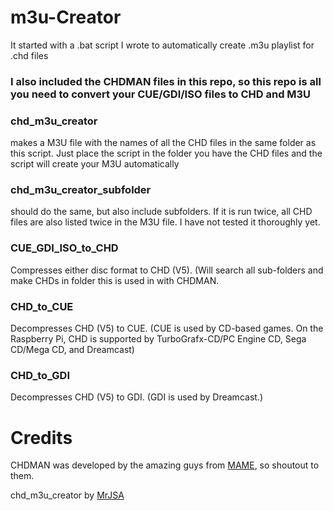# m3u-Creator
It started with a .bat script I wrote to automatically create .m3u playlist for .chd files

### I also included the CHDMAN files in this repo, so this repo is all you need to convert your CUE/GDI/ISO files to CHD and M3U

### chd_m3u_creator
makes a M3U file with the names of all the CHD files in the same folder as this script.
Just place the script in the folder you have the CHD files and the script will create your M3U automatically

### chd_m3u_creator_subfolder
should do the same, but also include subfolders. If it is run twice, all CHD files are also listed twice in the M3U file.
I have not tested it thoroughly yet.

### CUE_GDI_ISO_to_CHD
Compresses either disc format to CHD (V5). (Will search all sub-folders and make CHDs in folder this is used in with CHDMAN.

### CHD_to_CUE
Decompresses CHD (V5) to CUE. (CUE is used by CD-based games. On the Raspberry Pi, CHD is supported by TurboGrafx-CD/PC Engine CD, Sega CD/Mega CD, and Dreamcast)

### CHD_to_GDI
Decompresses CHD (V5) to GDI. (GDI is used by Dreamcast.)

# Credits

CHDMAN was developed by the amazing guys from [MAME](https://github.com/mamedev), so shoutout to them.

chd_m3u_creator by [MrJSA](https://github.com/MrJSA)
